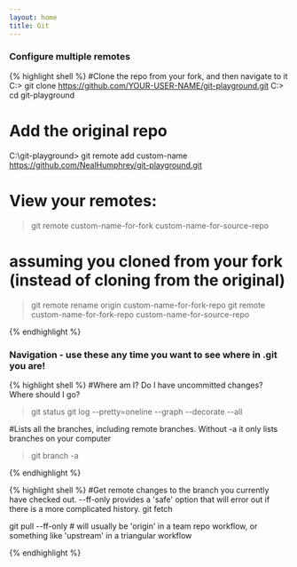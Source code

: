 ```yaml
---
layout: home
title: Git
---
```




### Configure multiple remotes

{% highlight shell %}
#Clone the repo from your fork, and then navigate to it
C:\> git clone https://github.com/YOUR-USER-NAME/git-playground.git
C:\> cd git-playground

# Add the original repo
C:\git-playground> git remote add custom-name https://github.com/NealHumphrey/git-playground.git

# View your remotes:
> git remote
  custom-name-for-fork
  custom-name-for-source-repo

# assuming you cloned from your fork (instead of cloning from the original)
> git remote rename origin custom-name-for-fork-repo
> git remote
  custom-name-for-fork-repo
  custom-name-for-source-repo

{% endhighlight %}



### Navigation - use these any time you want to see where in .git you are!
{% highlight shell %}
#Where am I? Do I have uncommitted changes? Where should I go?
> git status
> git log --pretty=oneline --graph --decorate --all

#Lists all the branches, including remote branches. Without -a it only lists branches on your computer
> git branch -a



{% endhighlight %}




{% highlight shell %}
#Get remote changes to the branch you currently have checked out. --ff-only provides a 'safe' option that will error out if there is a more complicated history.
git fetch 

git pull <external-repo-name> --ff-only       #<external-repo> will usually be 'origin' in a team repo workflow, or something like 'upstream' in a triangular workflow




{% endhighlight %}
